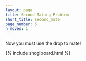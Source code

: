 ```yaml
---
layout: page
title: Second Mating Problem
short_title: second_mate
page_number: 5
n_moves: 1
---
```

Now you must use the drop to mate!

{% include shogiboard.html %}

<script src="assets/js/jquery.min.js"></script>
<script src="assets/js/pieces_utils.js"></script>
<script src="assets/js/shogi.js"></script>

<script>
	addPieceToSquare(8, 0, "k");
	addPieceToSquare(8, 2, "K");
	addPieceToDrop("G", "sente");
	addPieceToDrop("S", "sente");
	addPieceToDrop("N", "sente");
	addPieceToDrop("g", "gote");
	addPieceToDrop("s", "gote");
</script>
